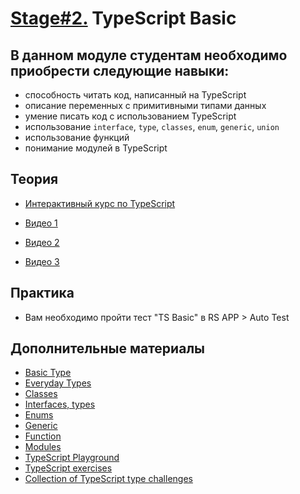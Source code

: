# [Stage#2.](../../) TypeScript Basic

## В данном модуле студентам необходимо приобрести следующие навыки:

- способность читать код, написанный на TypeScript
- описание переменных с примитивными типами данных
- умение писать код c использованием TypeScript
- использование `interface`, `type`, `classes`, `enum`, `generic`, `union`
- использование функций
- понимание модулей в TypeScript

## Теория

- [Интерактивный курс по TypeScript](https://docs.microsoft.com/ru-ru/learn/paths/build-javascript-applications-typescript/)

- [Видео 1](https://youtu.be/h4Y4-QMz7dw)
- [Видео 2](https://youtu.be/I_aTbZcH8Do)
- [Видео 3](https://youtu.be/VeDh-lBCgh0?list=PLzLiprpVuH8f3t4lncrwtZOyYxAR8rkMk&t=4169)

## Практика
- Вам необходимо пройти тест "TS Basic" в RS APP > Auto Test

## Дополнительные материалы

- [Basic Type](https://www.typescriptlang.org/docs/handbook/2/basic-types.html)
- [Everyday Types](https://www.typescriptlang.org/docs/handbook/2/everyday-types.html)
- [Classes](https://www.typescriptlang.org/docs/handbook/2/classes.html)
- [Interfaces, types](https://www.typescriptlang.org/docs/handbook/2/objects.html)
- [Enums](https://www.typescriptlang.org/docs/handbook/enums.html)
- [Generic](https://www.typescriptlang.org/docs/handbook/2/generics.html#hello-world-of-generics)
- [Function](https://www.typescriptlang.org/docs/handbook/2/functions.html)
- [Modules](https://www.typescriptlang.org/docs/handbook/namespaces-and-modules.html)
- [TypeScript Playground](https://www.typescriptlang.org/play/index.html)
- [TypeScript exercises](https://typescript-exercises.github.io/)
- [Collection of TypeScript type challenges](https://github.com/type-challenges/type-challenges)